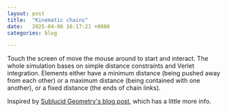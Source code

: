 ```yaml
---
layout: post
title:  "Kinematic chains"
date:   2025-04-06 16:17:21 +0800
categories: blog

---
```

Touch the screen of move the mouse around to start and interact. The whole simulation bases on simple distance constraints and Verlet integration.
Elements either have a minimum distance (being pushed away from each other) or a maximum distance (being contained with one another), or a fixed distance (the ends of chain links).

Inspired by [Sublucid Geometry's blog post](https://zalo.github.io/blog/constraints/), which has a little more info.


<canvas id="chainsCanvas"></canvas>
<script src="../../../../assets/js/src/util.js"></script>
<script src="../../../../assets/js/src/vector.js"></script>
<script src="../../../../assets/js/src/input.js"></script>
<script src="../../../../assets/js/src/environment.js"></script>
<script src="../../../../assets/js/src/drawables/chains.js"></script>
<script src="../../../../assets/js/src/drawables/constrained_point.js"></script>
<script src="../../../../assets/js/src/drawables/mouse_circle.js"></script>
<script src="../../../../assets/js/chains.js"></script>
